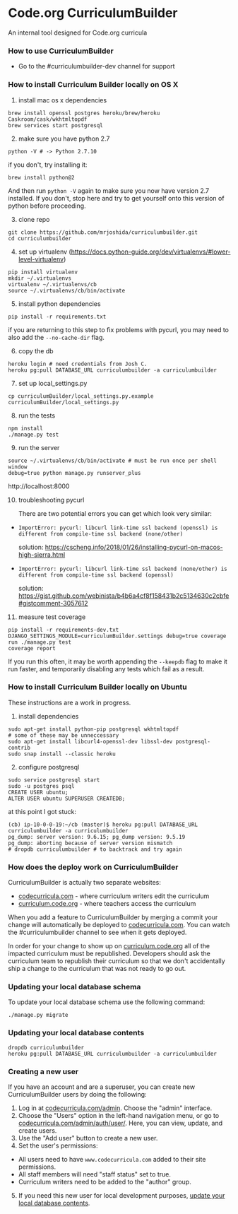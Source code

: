 Code.org CurriculumBuilder
=
An internal tool designed for Code.org curricula

### How to use CurriculumBuilder
- Go to the #curriculumbuilder-dev channel for support

### How to install Curriculum Builder locally on OS X

1. install mac os x dependencies

  ```
  brew install openssl postgres heroku/brew/heroku Caskroom/cask/wkhtmltopdf
  brew services start postgresql
  ```

2. make sure you have python 2.7

  ```
  python -V # -> Python 2.7.10
  ```
  if you don't, try installing it:
  ```
  brew install python@2
  ```
  And then run `python -V` again to make sure you now have version 2.7 installed. If you don't, stop here and try to get yourself onto this version of python before proceeding.

3. clone repo

```
git clone https://github.com/mrjoshida/curriculumbuilder.git
cd curriculumbuilder
```

4. set up virtualenv (https://docs.python-guide.org/dev/virtualenvs/#lower-level-virtualenv)

```
pip install virtualenv
mkdir ~/.virtualenvs
virtualenv ~/.virtualenvs/cb
source ~/.virtualenvs/cb/bin/activate
```

5. install python dependencies
```
pip install -r requirements.txt
```
if you are returning to this step to fix problems with pycurl, you may need to also add the `--no-cache-dir` flag.

6. copy the db

```
heroku login # need credentials from Josh C.
heroku pg:pull DATABASE_URL curriculumbuilder -a curriculumbuilder
```

7. set up local_settings.py

```
cp curriculumBuilder/local_settings.py.example curriculumBuilder/local_settings.py
```

8. run the tests

```
npm install
./manage.py test
```

9. run the server

```
source ~/.virtualenvs/cb/bin/activate # must be run once per shell window
debug=true python manage.py runserver_plus
```

http://localhost:8000

10. troubleshooting pycurl

    There are two potential errors you can get which look very similar:

  * `ImportError: pycurl: libcurl link-time ssl backend (openssl) is different from compile-time ssl backend (none/other)`
    
    solution: https://cscheng.info/2018/01/26/installing-pycurl-on-macos-high-sierra.html

  * `ImportError: pycurl: libcurl link-time ssl backend (none/other) is different from compile-time ssl backend (openssl)`
  
    solution: https://gist.github.com/webinista/b4b6a4cf8f158431b2c5134630c2cbfe#gistcomment-3057612

11. measure test coverage
```
pip install -r requirements-dev.txt
DJANGO_SETTINGS_MODULE=curriculumBuilder.settings debug=true coverage run ./manage.py test
coverage report
```
If you run this often, it may be worth appending the `--keepdb` flag to make it run faster, 
and temporarily disabling any tests which fail as a result.

### How to install Curriculum Builder locally on Ubuntu

These instructions are a work in progress. 

1. install dependencies
```
sudo apt-get install python-pip postgresql wkhtmltopdf 
# some of these may be unneccessary
sudo apt-get install libcurl4-openssl-dev libssl-dev postgresql-contrib
sudo snap install --classic heroku
```

2. configure postgresql
```
sudo service postgresql start
sudo -u postgres psql
CREATE USER ubuntu;
ALTER USER ubuntu SUPERUSER CREATEDB;
```

at this point I got stuck:
```
(cb) ip-10-0-0-19:~/cb (master)$ heroku pg:pull DATABASE_URL curriculumbuilder -a curriculumbuilder
pg_dump: server version: 9.6.15; pg_dump version: 9.5.19
pg_dump: aborting because of server version mismatch
# dropdb curriculumbuilder # to backtrack and try again
```

### How does the deploy work on CurriculumBuilder

CurriculumBuilder is actually two separate websites:
* [codecurricula.com](codecurricula.com) - where curriculum writers edit the curriculum
* [curriculum.code.org](curriculum.code.org) - where teachers access the curriculum

When you add a feature to CurriculumBuilder by merging a commit your
change will automatically be deployed to [codecurricula.com](codecurricula.com).
You can watch the #curriculumbuilder channel to see when it gets deployed.

In order for your change to show up on [curriculum.code.org](curriculum.code.org)
all of the impacted curriculum must be republished. Developers should ask
the curriculum team to republish their curriculum so that we don't accidentally
ship a change to the curriculum that was not ready to go out.

### Updating your local database schema

To update your local database schema use the following command:
```
./manage.py migrate
```

### Updating your local database contents

```
dropdb curriculumbuilder
heroku pg:pull DATABASE_URL curriculumbuilder -a curriculumbuilder
```

### Creating a new user

If you have an account and are a superuser, you can create new CurriculumBuilder users by doing the following:

1. Log in at [codecurricula.com/admin](codecurricula.com/admin). Choose the "admin" interface.
2. Choose the "Users" option in the left-hand navigation menu, or go to [codecurricula.com/admin/auth/user/](codecurricula.com/admin/auth/user/). Here, you can view, update, and create users.
3. Use the "Add user" button to create a new user.
4. Set the user's permissions:
  * All users need to have `www.codecurricula.com` added to their site permissions.
  * All staff members will need "staff status" set to true.
  * Curriculum writers need to be added to the "author" group.
5. If you need this new user for local development purposes, [update your local database contents](https://github.com/mrjoshida/curriculumbuilder#updating-your-local-database-contents).
